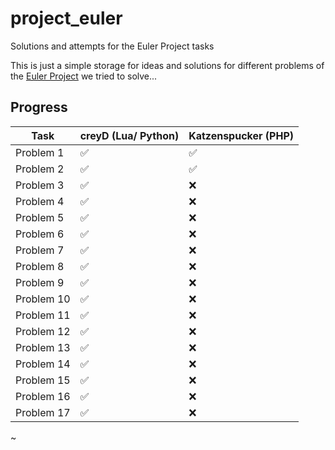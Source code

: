 # project_euler
Solutions and attempts for the Euler Project tasks

This is just a simple storage for ideas and solutions for different problems of the [Euler Project](https://projecteuler.net/) we tried to solve...

## Progress

Task | creyD (Lua/ Python) | Katzenspucker (PHP)
------------ | ------------- | -------------
Problem 1 | :white_check_mark: | :white_check_mark:
Problem 2 | :white_check_mark: | :white_check_mark:
Problem 3 | :white_check_mark: | :x:
Problem 4 | :white_check_mark: | :x:
Problem 5 | :white_check_mark: | :x:
Problem 6 | :white_check_mark: | :x:
Problem 7 | :white_check_mark: | :x:
Problem 8 | :white_check_mark: | :x:
Problem 9 | :white_check_mark: | :x:
Problem 10 | :white_check_mark: | :x:
Problem 11 | :white_check_mark: | :x:
Problem 12 | :white_check_mark: | :x:
Problem 13 | :white_check_mark: | :x:
Problem 14 | :white_check_mark: | :x:
Problem 15 | :white_check_mark: | :x:
Problem 16 | :white_check_mark: | :x:
Problem 17 | :white_check_mark: | :x:

~
